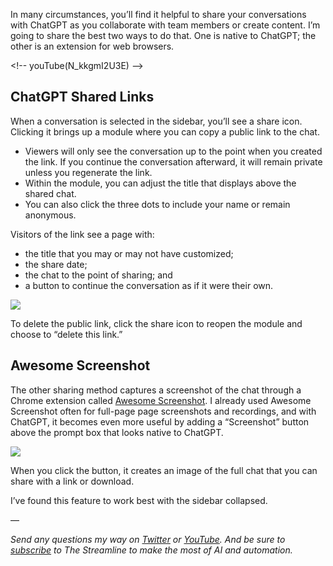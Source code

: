 
In many circumstances, you’ll find it helpful to share your conversations with ChatGPT as you collaborate with team members or create content. I’m going to share the best two ways to do that. One is native to ChatGPT; the other is an extension for web browsers.

\<!-- youTube(N_kkgmI2U3E) --\>

## ChatGPT Shared Links
When a conversation is selected in the sidebar, you’ll see a share icon. Clicking it brings up a module where you can copy a public link to the chat.

- Viewers will only see the conversation up to the point when you created the link. If you continue the conversation afterward, it will remain private unless you regenerate the link.
- Within the module, you can adjust the title that displays above the shared chat.
- You can also click the three dots to include your name or remain anonymous.

Visitors of the link see a page with:

- the title that you may or may not have customized;
- the share date;
- the chat to the point of sharing; and 
- a button to continue the conversation as if it were their own.

![](https://assets.thestreamline.ai/insights/share-chatgpt-chats/chatgpt-shared-chat.png)

To delete the public link, click the share icon to reopen the module and choose to “delete this link.”

## Awesome Screenshot

The other sharing method captures a screenshot of the chat through a Chrome extension called [Awesome Screenshot](https://chrome.google.com/webstore/detail/awesome-chatgpt-screensho/nlipoenfbbikpbjkfpfillcgkoblgpmj). I already used Awesome Screenshot often for full-page page screenshots and recordings, and with ChatGPT, it becomes even more useful by adding a “Screenshot” button above the prompt box that looks native to ChatGPT.

![](https://assets.thestreamline.ai/insights/share-chatgpt-chats/chatgpt_awesome-screenshot.png)

When you click the button, it creates an image of the full chat that you can share with a link or download.

I’ve found this feature to work best with the sidebar collapsed.

—

_Send any questions my way on [Twitter](https://twitter.com/williamnutt) or [YouTube](https://youtube.com/williamnutt). And be sure to [subscribe](https://thestreamline.ai) to The Streamline to make the most of AI and automation._



